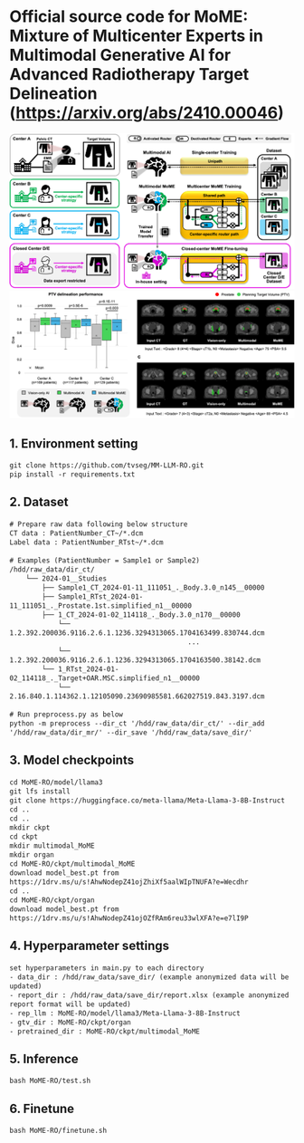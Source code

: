 # Official source code for MoME: Mixture of Multicenter Experts in Multimodal Generative AI for Advanced Radiotherapy Target Delineation (https://arxiv.org/abs/2410.00046)
![alt text](https://github.com/tvseg/MoME-RO/blob/main/Picture1.png) 
![alt text](https://github.com/tvseg/MoME-RO/blob/main/Picture2.png) 

## 1. Environment setting
```
git clone https://github.com/tvseg/MM-LLM-RO.git
pip install -r requirements.txt
```

## 2. Dataset
```
# Prepare raw data following below structure
CT data : PatientNumber_CT~/*.dcm
Label data : PatientNumber_RTst~/*.dcm

# Examples (PatientNumber = Sample1 or Sample2)
/hdd/raw_data/dir_ct/
    └── 2024-01__Studies
        ├── Sample1_CT_2024-01-11_111051_._Body.3.0_n145__00000
        ├── Sample1_RTst_2024-01-11_111051_._Prostate.1st.simplified_n1__00000
        ├── 1_CT_2024-01-02_114118_._Body.3.0_n170__00000
            └── 1.2.392.200036.9116.2.6.1.1236.3294313065.1704163499.830744.dcm
                                            ...
            └── 1.2.392.200036.9116.2.6.1.1236.3294313065.1704163500.38142.dcm
        └── 1_RTst_2024-01-02_114118_._Target+OAR.MSC.simplified_n1__00000
            └── 2.16.840.1.114362.1.12105090.23690985581.662027519.843.3197.dcm

# Run preprocess.py as below
python -m preprocess --dir_ct '/hdd/raw_data/dir_ct/' --dir_add '/hdd/raw_data/dir_mr/' --dir_save '/hdd/raw_data/save_dir/'
```

## 3. Model checkpoints
```
cd MoME-RO/model/llama3
git lfs install
git clone https://huggingface.co/meta-llama/Meta-Llama-3-8B-Instruct
cd ..
cd ..
mkdir ckpt
cd ckpt
mkdir multimodal_MoME
mkdir organ
cd MoME-RO/ckpt/multimodal_MoME
download model_best.pt from https://1drv.ms/u/s!AhwNodepZ41ojZhiXf5aalWIpTNUFA?e=Wecdhr
cd ..
cd MoME-RO/ckpt/organ
download model_best.pt from https://1drv.ms/u/s!AhwNodepZ41ojOZfRAm6reu33wlXFA?e=e7lI9P
```

## 4. Hyperparameter settings
```
set hyperparameters in main.py to each directory
- data_dir : /hdd/raw_data/save_dir/ (example anonymized data will be updated)
- report_dir : /hdd/raw_data/save_dir/report.xlsx (example anonymized report format will be updated)
- rep_llm : MoME-RO/model/llama3/Meta-Llama-3-8B-Instruct
- gtv_dir : MoME-RO/ckpt/organ
- pretrained_dir : MoME-RO/ckpt/multimodal_MoME
```

## 5. Inference
```
bash MoME-RO/test.sh
```

## 6. Finetune
```
bash MoME-RO/finetune.sh
```
